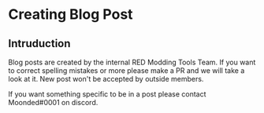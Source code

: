 # Creating Blog Post

## Intruduction
Blog posts are created by the internal RED Modding Tools Team. If you want to correct spelling mistakes or more please make a PR and we will take a look at it.
New post won't be accepted by outside members.

If you want something specific to be in a post please contact Moonded#0001 on discord. 